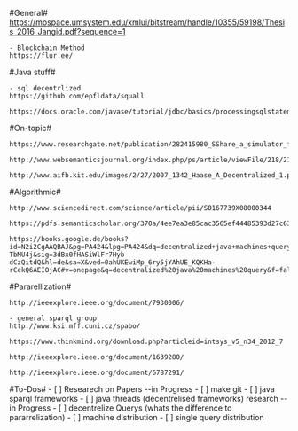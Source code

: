 #General#
    https://mospace.umsystem.edu/xmlui/bitstream/handle/10355/59198/Thesis_2016_Jangid.pdf?sequence=1  

    - Blockchain Method
    https://flur.ee/ 

#Java stuff#

    - sql decentrlized
    https://github.com/epfldata/squall

    https://docs.oracle.com/javase/tutorial/jdbc/basics/processingsqlstatements.html

#On-topic#

    https://www.researchgate.net/publication/282415980_SShare_a_simulator_for_studying_and_evaluating_decentralized_SPARQL_query_processing

    http://www.websemanticsjournal.org/index.php/ps/article/viewFile/218/213

    http://www.aifb.kit.edu/images/2/27/2007_1342_Haase_A_Decentralized_1.pdf

#Algorithmic#

    http://www.sciencedirect.com/science/article/pii/S0167739X08000344

    https://pdfs.semanticscholar.org/370a/4ee7ea3e85cac3565ef44485393d27c63075.pdf

    https://books.google.de/books?id=N2i2CgAAQBAJ&pg=PA424&lpg=PA424&dq=decentralized+java+machines+query&source=bl&ots=4bX-TbMU4j&sig=3dBx0fHASiWlFr7Hyb-dCzQitdQ&hl=de&sa=X&ved=0ahUKEwiMp_6ry5jYAhUE_KQKHa-rCekQ6AEIOjAC#v=onepage&q=decentralized%20java%20machines%20query&f=false

#Pararellization#

    http://ieeexplore.ieee.org/document/7930006/

    - general sparql group
    http://www.ksi.mff.cuni.cz/spabo/

    https://www.thinkmind.org/download.php?articleid=intsys_v5_n34_2012_7

    http://ieeexplore.ieee.org/document/1639280/

    http://ieeexplore.ieee.org/document/6787291/

#To-Dos#
    - [ ] Researech on Papers --in Progress
    - [ ] make git
    - [ ] java sparql frameworks
    - [ ] java threads (decentrelised frameworks) research --in Progress
    - [ ] decentrelize Querys (whats the difference to pararrelization)
    - [ ] machine distribution
    - [ ] single query distribution